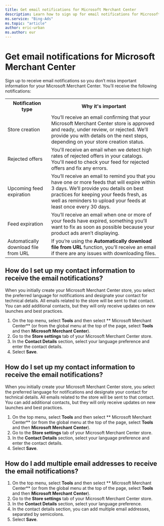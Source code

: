 ```yaml
---
title: Get email notifications for Microsoft Merchant Center
description: Learn how to sign up for email notifications for Microsoft Merchant Center.
ms.service: "Bing-Ads"
ms.topic: "article"
author: eric-urban
ms.author: eur
---
```


# Get email notifications for Microsoft Merchant Center

Sign up to receive email notifications so you don’t miss important information for your Microsoft Merchant Center. You’ll receive the following notifications:

<table>
  <tr>
    <th scope="col">Notification type</th>
    <th scope="col">Why it's important</th>
  </tr>
  <tr>
    <td>Store creation</td>
    <td>You’ll receive an email confirming that your Microsoft Merchant Center store is approved and ready, under review, or rejected. We’ll provide you with details on the next steps, depending on your store creation status.</td>
  </tr>
  <tr>
    <td>Rejected offers</td>
    <td>You'll receive an email when we detect high rates of rejected offers in your catalogs. You'll need to check your feed for rejected offers and fix any errors.</td>
  </tr>
  <tr>
    <td>
        Upcoming feed expiration
      </td>
    <td>You’ll receive an email to remind you that you have one or more feeds that will expire within 3 days. We’ll provide you details on best practices for keeping your feeds fresh, as well as reminders to upload your feeds at least once every 30 days. </td>
  </tr>
  <tr>
    <td>
        Feed expiration
      </td>
    <td>You’ll receive an email when one or more of your feeds have expired, something you’ll want to fix as soon as possible because your product ads aren’t displaying. </td>
  </tr>
  <tr>
    <td>
        Automatically download file from URL
      </td>
    <td>If you’re using the <strong>Automatically download file from URL</strong> function, you’ll receive an email if there are any issues with downloading files.</td>
  </tr>
</table>

## How do I set up my contact information to receive the email notifications?

When you initially create your Microsoft Merchant Center store, you select the preferred language for notifications and designate your contact for technical details. All emails related to the store will be sent to that contact. You can add additional contacts, but they will only receive updates on new launches and best practices.

1. On the top menu, select **Tools** and then select ** Microsoft Merchant Center**  (or from the global menu at the top of the page, select **Tools** and then **Microsoft Merchant Center**).
1. Go to the **Store settings** tab of your Microsoft Merchant Center store.
1. In the **Contact Details** section, select your language preference and enter the contact details.
1. Select **Save**.

## How do I set up my contact information to receive the email notifications?
When you initially create your Microsoft Merchant Center store, you select the preferred language for notifications and designate your contact for technical details. All emails related to the store will be sent to that contact. You can add additional contacts, but they will only receive updates on new launches and best practices.

1. On the top menu, select **Tools** and then select ** Microsoft Merchant Center**  (or from the global menu at the top of the page, select **Tools** and then **Microsoft Merchant Center**).
1. Go to the **Store settings** tab of your Microsoft Merchant Center store.
1. In the **Contact Details** section, select your language preference and enter the contact details.
1. Select **Save**.

## How do I add multiple email addresses to receive the email notifications?
1. On the top menu, select **Tools** and then select ** Microsoft Merchant Center**  (or from the global menu at the top of the page, select **Tools** and then **Microsoft Merchant Center**).
1. Go to the **Store settings** tab of your Microsoft Merchant Center store.
1. In the **Contact Details** section, select your language preference.
1. In the contact details section, you can add multiple email addresses, separated by semicolons.
1. Select **Save**.


